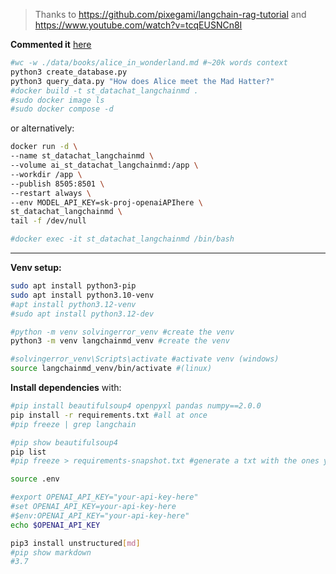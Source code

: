 > Thanks to https://github.com/pixegami/langchain-rag-tutorial and https://www.youtube.com/watch?v=tcqEUSNCn8I

**Commented it** [here](https://jalcocert.github.io/JAlcocerT/how-to-use-rags-with-python/#exploring-langchain)


```sh
#wc -w ./data/books/alice_in_wonderland.md #~20k words context
python3 create_database.py
python3 query_data.py "How does Alice meet the Mad Hatter?"
#docker build -t st_datachat_langchainmd .
#sudo docker image ls
#sudo docker compose -d
```

or alternatively:

```sh
docker run -d \
--name st_datachat_langchainmd \
--volume ai_st_datachat_langchainmd:/app \
--workdir /app \
--publish 8505:8501 \
--restart always \
--env MODEL_API_KEY=sk-proj-openaiAPIhere \
st_datachat_langchainmd \
tail -f /dev/null

#docker exec -it st_datachat_langchainmd /bin/bash
```

---

**Venv setup:**

```sh
sudo apt install python3-pip
sudo apt install python3.10-venv
#apt install python3.12-venv
#sudo apt install python3.12-dev
```


```sh
#python -m venv solvingerror_venv #create the venv
python3 -m venv langchainmd_venv #create the venv

#solvingerror_venv\Scripts\activate #activate venv (windows)
source langchainmd_venv/bin/activate #(linux)
```

**Install dependencies** with:

```sh
#pip install beautifulsoup4 openpyxl pandas numpy==2.0.0
pip install -r requirements.txt #all at once
#pip freeze | grep langchain

#pip show beautifulsoup4
pip list
#pip freeze > requirements-snapshot.txt #generate a txt with the ones you have!
```

```sh
source .env

#export OPENAI_API_KEY="your-api-key-here"
#set OPENAI_API_KEY=your-api-key-here
#$env:OPENAI_API_KEY="your-api-key-here"
echo $OPENAI_API_KEY
```


```sh
pip3 install unstructured[md]
#pip show markdown
#3.7
```